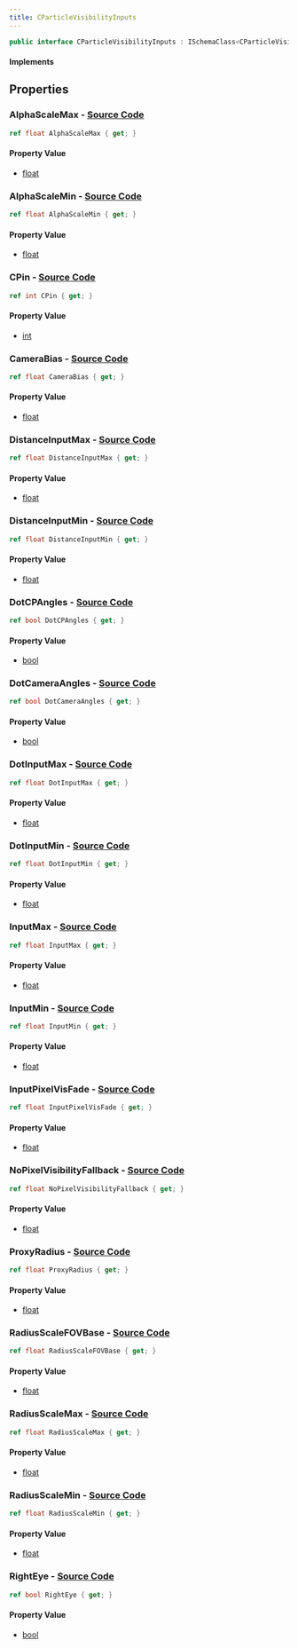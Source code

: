 ```yaml
---
title: CParticleVisibilityInputs
---
```


```csharp
public interface CParticleVisibilityInputs : ISchemaClass<CParticleVisibilityInputs>, ISchemaField, ISchemaClass, INativeHandle
```

#### Implements

## Properties

### **AlphaScaleMax** - [Source Code](https://github.com/swiftly-solution/swiftlys2/blob/main/managed/src/SwiftlyS2.Generated/Schemas/Interfaces/CParticleVisibilityInputs.cs#L44)

```csharp
ref float AlphaScaleMax { get; }
```

#### Property Value

- [float](https://learn.microsoft.com/dotnet/api/system.single)

### **AlphaScaleMin** - [Source Code](https://github.com/swiftly-solution/swiftlys2/blob/main/managed/src/SwiftlyS2.Generated/Schemas/Interfaces/CParticleVisibilityInputs.cs#L42)

```csharp
ref float AlphaScaleMin { get; }
```

#### Property Value

- [float](https://learn.microsoft.com/dotnet/api/system.single)

### **CPin** - [Source Code](https://github.com/swiftly-solution/swiftlys2/blob/main/managed/src/SwiftlyS2.Generated/Schemas/Interfaces/CParticleVisibilityInputs.cs#L18)

```csharp
ref int CPin { get; }
```

#### Property Value

- [int](https://learn.microsoft.com/dotnet/api/system.int32)

### **CameraBias** - [Source Code](https://github.com/swiftly-solution/swiftlys2/blob/main/managed/src/SwiftlyS2.Generated/Schemas/Interfaces/CParticleVisibilityInputs.cs#L16)

```csharp
ref float CameraBias { get; }
```

#### Property Value

- [float](https://learn.microsoft.com/dotnet/api/system.single)

### **DistanceInputMax** - [Source Code](https://github.com/swiftly-solution/swiftlys2/blob/main/managed/src/SwiftlyS2.Generated/Schemas/Interfaces/CParticleVisibilityInputs.cs#L32)

```csharp
ref float DistanceInputMax { get; }
```

#### Property Value

- [float](https://learn.microsoft.com/dotnet/api/system.single)

### **DistanceInputMin** - [Source Code](https://github.com/swiftly-solution/swiftlys2/blob/main/managed/src/SwiftlyS2.Generated/Schemas/Interfaces/CParticleVisibilityInputs.cs#L30)

```csharp
ref float DistanceInputMin { get; }
```

#### Property Value

- [float](https://learn.microsoft.com/dotnet/api/system.single)

### **DotCPAngles** - [Source Code](https://github.com/swiftly-solution/swiftlys2/blob/main/managed/src/SwiftlyS2.Generated/Schemas/Interfaces/CParticleVisibilityInputs.cs#L38)

```csharp
ref bool DotCPAngles { get; }
```

#### Property Value

- [bool](https://learn.microsoft.com/dotnet/api/system.boolean)

### **DotCameraAngles** - [Source Code](https://github.com/swiftly-solution/swiftlys2/blob/main/managed/src/SwiftlyS2.Generated/Schemas/Interfaces/CParticleVisibilityInputs.cs#L40)

```csharp
ref bool DotCameraAngles { get; }
```

#### Property Value

- [bool](https://learn.microsoft.com/dotnet/api/system.boolean)

### **DotInputMax** - [Source Code](https://github.com/swiftly-solution/swiftlys2/blob/main/managed/src/SwiftlyS2.Generated/Schemas/Interfaces/CParticleVisibilityInputs.cs#L36)

```csharp
ref float DotInputMax { get; }
```

#### Property Value

- [float](https://learn.microsoft.com/dotnet/api/system.single)

### **DotInputMin** - [Source Code](https://github.com/swiftly-solution/swiftlys2/blob/main/managed/src/SwiftlyS2.Generated/Schemas/Interfaces/CParticleVisibilityInputs.cs#L34)

```csharp
ref float DotInputMin { get; }
```

#### Property Value

- [float](https://learn.microsoft.com/dotnet/api/system.single)

### **InputMax** - [Source Code](https://github.com/swiftly-solution/swiftlys2/blob/main/managed/src/SwiftlyS2.Generated/Schemas/Interfaces/CParticleVisibilityInputs.cs#L24)

```csharp
ref float InputMax { get; }
```

#### Property Value

- [float](https://learn.microsoft.com/dotnet/api/system.single)

### **InputMin** - [Source Code](https://github.com/swiftly-solution/swiftlys2/blob/main/managed/src/SwiftlyS2.Generated/Schemas/Interfaces/CParticleVisibilityInputs.cs#L22)

```csharp
ref float InputMin { get; }
```

#### Property Value

- [float](https://learn.microsoft.com/dotnet/api/system.single)

### **InputPixelVisFade** - [Source Code](https://github.com/swiftly-solution/swiftlys2/blob/main/managed/src/SwiftlyS2.Generated/Schemas/Interfaces/CParticleVisibilityInputs.cs#L26)

```csharp
ref float InputPixelVisFade { get; }
```

#### Property Value

- [float](https://learn.microsoft.com/dotnet/api/system.single)

### **NoPixelVisibilityFallback** - [Source Code](https://github.com/swiftly-solution/swiftlys2/blob/main/managed/src/SwiftlyS2.Generated/Schemas/Interfaces/CParticleVisibilityInputs.cs#L28)

```csharp
ref float NoPixelVisibilityFallback { get; }
```

#### Property Value

- [float](https://learn.microsoft.com/dotnet/api/system.single)

### **ProxyRadius** - [Source Code](https://github.com/swiftly-solution/swiftlys2/blob/main/managed/src/SwiftlyS2.Generated/Schemas/Interfaces/CParticleVisibilityInputs.cs#L20)

```csharp
ref float ProxyRadius { get; }
```

#### Property Value

- [float](https://learn.microsoft.com/dotnet/api/system.single)

### **RadiusScaleFOVBase** - [Source Code](https://github.com/swiftly-solution/swiftlys2/blob/main/managed/src/SwiftlyS2.Generated/Schemas/Interfaces/CParticleVisibilityInputs.cs#L50)

```csharp
ref float RadiusScaleFOVBase { get; }
```

#### Property Value

- [float](https://learn.microsoft.com/dotnet/api/system.single)

### **RadiusScaleMax** - [Source Code](https://github.com/swiftly-solution/swiftlys2/blob/main/managed/src/SwiftlyS2.Generated/Schemas/Interfaces/CParticleVisibilityInputs.cs#L48)

```csharp
ref float RadiusScaleMax { get; }
```

#### Property Value

- [float](https://learn.microsoft.com/dotnet/api/system.single)

### **RadiusScaleMin** - [Source Code](https://github.com/swiftly-solution/swiftlys2/blob/main/managed/src/SwiftlyS2.Generated/Schemas/Interfaces/CParticleVisibilityInputs.cs#L46)

```csharp
ref float RadiusScaleMin { get; }
```

#### Property Value

- [float](https://learn.microsoft.com/dotnet/api/system.single)

### **RightEye** - [Source Code](https://github.com/swiftly-solution/swiftlys2/blob/main/managed/src/SwiftlyS2.Generated/Schemas/Interfaces/CParticleVisibilityInputs.cs#L52)

```csharp
ref bool RightEye { get; }
```

#### Property Value

- [bool](https://learn.microsoft.com/dotnet/api/system.boolean)

